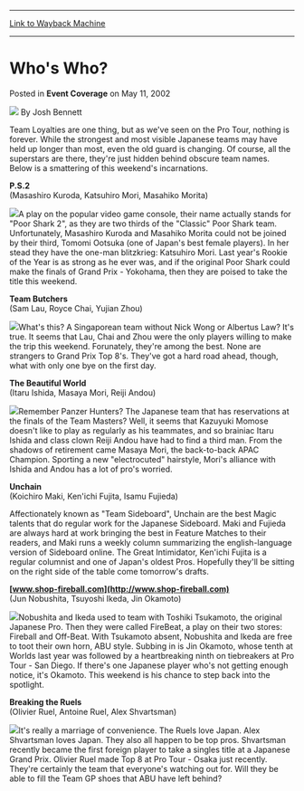 
---
[Link to Wayback Machine](https://web.archive.org/web/20171030123559/https://magic.wizards.com/en/articles/archive/event-coverage/whos-who-2002-05-11)

[_metadata_:author]:- "Josh Bennett"
[_metadata_:description]:- "Team Loyalties are one thing, but as we've seen on the Pro Tour, nothing is forever. While the strongest and most visible Japanese teams may have held up longer than most, even the old guard is changing. Of course, all the superstars are there, they're just hidden behind obscure team names. Below is a smattering of this weekend's incarnations.P.S.2 (Masashiro Kuroda, Katsuhiro Mori, Masahiko Morita)"
[_metadata_:generator]:- "Drupal 7 (http://drupal.org)"
[_metadata_:node]:- "781621"
[_metadata_:publish_date]:- "2002-05-11"
[_metadata_:source]:- "div-main-content"
[_metadata_:title]:- "Who's Who?"
[_metadata_:wayback_capture_timestamp]:- "2017-10-30 12:35:59"
[_metadata_:wayback_raw_url]:- "https://web.archive.org/web/20171030123559id_/https://magic.wizards.com/en/articles/archive/event-coverage/whos-who-2002-05-11"
[_metadata_:wayback_url]:- "https://magic.wizards.com/en/articles/archive/event-coverage/whos-who-2002-05-11"
---


Who's Who?
==========



 Posted in **Event Coverage**
 on May 11, 2002 






![](https://media.magic.wizards.com/styles/auth_small/public/images/person/authorpic_joshbennett.jpg)
By Josh Bennett











Team Loyalties are one thing, but as we've seen on the Pro Tour, nothing is forever. While the strongest and most visible Japanese teams may have held up longer than most, even the old guard is changing. Of course, all the superstars are there, they're just hidden behind obscure team names. Below is a smattering of this weekend's incarnations.

**P.S.2**  
 (Masashiro Kuroda, Katsuhiro Mori, Masahiko Morita)

![](https://media.magic.wizards.com/image_legacy_migration/sideboard/images/gpnagoya02/a998.jpg)A play on the popular video game console, their name actually stands for "Poor Shark 2", as they are two thirds of the "Classic" Poor Shark team. Unfortunately, Masashiro Kuroda and Masahiko Morita could not be joined by their third, Tomomi Ootsuka (one of Japan's best female players). In her stead they have the one-man blitzkrieg: Katsuhiro Mori. Last year's Rookie of the Year is as strong as he ever was, and if the original Poor Shark could make the finals of Grand Prix - Yokohama, then they are poised to take the title this weekend.

**Team Butchers**  
 (Sam Lau, Royce Chai, Yujian Zhou)

![](https://media.magic.wizards.com/image_legacy_migration/sideboard/images/gpnagoya02/a992.jpg)What's this? A Singaporean team without Nick Wong or Albertus Law? It's true. It seems that Lau, Chai and Zhou were the only players willing to make the trip this weekend. Forunately, they're among the best. None are strangers to Grand Prix Top 8's. They've got a hard road ahead, though, what with only one bye on the first day. 

**The Beautiful World**  
 (Itaru Ishida, Masaya Mori, Reiji Andou)

![](https://media.magic.wizards.com/image_legacy_migration/sideboard/images/gpnagoya02/a986.jpg)Remember Panzer Hunters? The Japanese team that has reservations at the finals of the Team Masters? Well, it seems that Kazuyuki Momose doesn't like to play as regularly as his teammates, and so brainiac Itaru Ishida and class clown Reiji Andou have had to find a third man. From the shadows of retirement came Masaya Mori, the back-to-back APAC Champion. Sporting a new "electrocuted" hairstyle, Mori's alliance with Ishida and Andou has a lot of pro's worried.

**Unchain**  
 (Koichiro Maki, Ken'ichi Fujita, Isamu Fujieda)

Affectionately known as "Team Sideboard", Unchain are the best Magic talents that do regular work for the Japanese Sideboard. Maki and Fujieda are always hard at work bringing the best in Feature Matches to their readers, and Maki runs a weekly column summarizing the english-language version of Sideboard online. The Great Intimidator, Ken'ichi Fujita is a regular columnist and one of Japan's oldest Pros. Hopefully they'll be sitting on the right side of the table come tomorrow's drafts.

**[www.shop-fireball.com](http://www.shop-fireball.com)**  
 (Jun Nobushita, Tsuyoshi Ikeda, Jin Okamoto)

![](https://media.magic.wizards.com/image_legacy_migration/sideboard/images/gpnagoya02/a977.jpg)Nobushita and Ikeda used to team with Toshiki Tsukamoto, the original Japanese Pro. Then they were called FireBeat, a play on their two stores: Fireball and Off-Beat. With Tsukamoto absent, Nobushita and Ikeda are free to toot their own horn, ABU style. Subbing in is Jin Okamoto, whose tenth at Worlds last year was followed by a heartbreaking ninth on tiebreakers at Pro Tour - San Diego. If there's one Japanese player who's not getting enough notice, it's Okamoto. This weekend is his chance to step back into the spotlight.

**Breaking the Ruels**  
 (Olivier Ruel, Antoine Ruel, Alex Shvartsman)

![](https://media.magic.wizards.com/image_legacy_migration/sideboard/images/gpnagoya02/a990.jpg)It's really a marriage of convenience. The Ruels love Japan. Alex Shvartsman loves Japan. They also all happen to be top pros. Shvartsman recently became the first foreign player to take a singles title at a Japanese Grand Prix. Olivier Ruel made Top 8 at Pro Tour - Osaka just recently. They're certainly the team that everyone's watching out for. Will they be able to fill the Team GP shoes that ABU have left behind?







